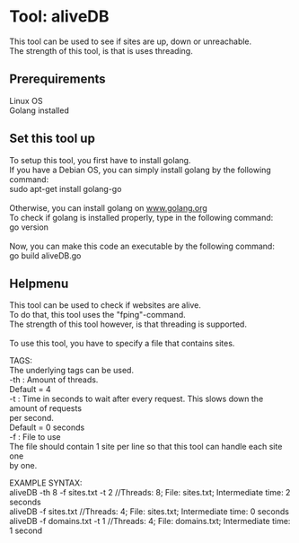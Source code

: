 # Tool: aliveDB
This tool can be used to see if sites are up, down or unreachable.\
The strength of this tool, is that is uses threading.


## Prerequirements
Linux OS\
Golang installed


## Set this tool up
To setup this tool, you first have to install golang. \
If you have a Debian OS, you can simply install golang by the following command:\
  sudo apt-get install golang-go\
  \
Otherwise, you can install golang on www.golang.org
\
To check if golang is installed properly, type in the following command:\
  go version\
\
Now, you can make this code an executable by the following command:\
  go build aliveDB.go

## Helpmenu
This tool can be used to check if websites are alive. \
To do that, this tool uses the "fping"-command.\
The strength of this tool however, is that threading is supported.\
\
To use this tool, you have to specify a file that contains sites.

TAGS:\
The underlying tags can be used.\
	-th	: Amount of threads. \
		  Default = 4\
	-t	: Time in seconds to wait after every request. This slows down the amount of requests\
		  per second.\
		  Default = 0 seconds\
	-f	: File to use\
		  The file should contain 1 site per line so that this tool can handle each site one\
		  by one.


EXAMPLE SYNTAX:\
	aliveDB -th 8 -f sites.txt -t 2	  //Threads: 8; File: sites.txt; Intermediate time: 2 seconds\
	aliveDB -f sites.txt		  //Threads: 4; File: sites.txt; Intermediate time: 0 seconds\
	aliveDB -f domains.txt -t 1	  //Threads: 4; File: domains.txt; Intermediate time: 1 second
